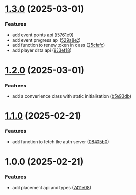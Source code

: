 # [1.3.0](https://github.com/janoma/zwift-broadcast-api/compare/v1.2.0...v1.3.0) (2025-03-01)

### Features

- add event points api ([f5761e9](https://github.com/janoma/zwift-broadcast-api/commit/f5761e9d2a5a3153abed5073dff9ade26ea85834))
- add event progress api ([529a8e2](https://github.com/janoma/zwift-broadcast-api/commit/529a8e29f73fe936f9356bfed6d71cf2b28244a4))
- add function to renew token in class ([25cfefc](https://github.com/janoma/zwift-broadcast-api/commit/25cfefc52f943ce8ae592ccfc4f5bcbd5d6088af))
- add player data api ([923ef18](https://github.com/janoma/zwift-broadcast-api/commit/923ef18e8c586b44a408d4b3d1939a62c6d681ac))

# [1.2.0](https://github.com/janoma/zwift-broadcast-api/compare/v1.1.0...v1.2.0) (2025-03-01)

### Features

- add a convenience class with static initialization ([b5a93db](https://github.com/janoma/zwift-broadcast-api/commit/b5a93dbcdf2dd401d74e080e72680eeb1e270c25))

# [1.1.0](https://github.com/janoma/zwift-api/compare/v1.0.0...v1.1.0) (2025-02-21)

### Features

- add function to fetch the auth server ([08405b0](https://github.com/janoma/zwift-api/commit/08405b0c1e3869ac45b6adac45fd7546f8a28ae2))

# 1.0.0 (2025-02-21)

### Features

- add placement api and types ([7411e08](https://github.com/janoma/zwift-api/commit/7411e08141b10f846eb540cea3786959bf957763))
